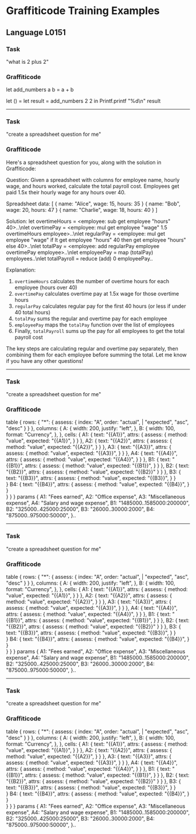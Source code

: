 # Graffiticode Training Examples

## Language L0151

### Task
"what is 2 plus 2"

### Graffiticode
let add_numbers a b =
  a + b

let () =
  let result = add_numbers 2 2 in
  Printf.printf "%d\n" result

---

### Task
"create a spreadsheet question for me"

### Graffiticode
Here's a spreadsheet question for you, along with the solution in Graffiticode:

Question:
Given a spreadsheet with columns for employee name, hourly wage, and hours worked, calculate the total payroll cost. Employees get paid 1.5x their hourly wage for any hours over 40.

Spreadsheet data:
[
  { name: "Alice", wage: 15, hours: 35 }
  { name: "Bob", wage: 20, hours: 47 } 
  { name: "Charlie", wage: 18, hours: 40 }
]

Solution:
let overtimeHours = <employee: sub get employee "hours" 40>..\nlet overtimePay = <employee: mul get employee "wage" 1.5 overtimeHours employee>..\nlet regularPay = <employee: mul get employee "wage" if lt get employee "hours" 40 then get employee "hours" else 40>..\nlet totalPay = <employee: add regularPay employee overtimePay employee>..\nlet employeePay = map (totalPay) employees..\nlet totalPayroll = reduce (add) 0 employeePay..

Explanation:
1. `overtimeHours` calculates the number of overtime hours for each employee (hours over 40)
2. `overtimePay` calculates overtime pay at 1.5x wage for those overtime hours 
3. `regularPay` calculates regular pay for the first 40 hours (or less if under 40 total hours)
4. `totalPay` sums the regular and overtime pay for each employee
5. `employeePay` maps the `totalPay` function over the list of employees 
6. Finally, `totalPayroll` sums up the pay for all employees to get the total payroll cost

The key steps are calculating regular and overtime pay separately, then combining them for each employee before summing the total. Let me know if you have any other questions!

---

### Task
"create a spreadsheet question for me"

### Graffiticode
table {
  rows: {
    "*": {
      assess: {
        index: "A",
        order: "actual", | "expected", "asc", "desc"
      }
    }
  },
  columns: {
    A: {
      width: 200,
      justify: "left",
    },
    B: {
      width: 100,
      format: "Currency",
    },
  },
  cells: {
    A1: {
      text: "{{A1}}",
      attrs: {
        assess: {
          method: "value",
          expected: "{{A1}}",
        }
      }
    },
    A2: {
      text: "{{A2}}",
      attrs: {
        assess: {
          method: "value",
          expected: "{{A2}}",
        }
      }
    },
    A3: {
      text: "{{A3}}",
      attrs: {
        assess: {
          method: "value",
          expected: "{{A3}}",
        }
      }
    },
    A4: {
      text: "{{A4}}",
      attrs: {
        assess: {
          method: "value",
          expected: "{{A4}}",
        }
      }
    },
    B1: {
      text: "{{B1}}",
      attrs: {
        assess: {
          method: "value",
          expected: "{{B1}}",
        }
      }
    },
    B2: {
      text: "{{B2}}",
      attrs: {
        assess: {
          method: "value",
          expected: "{{B2}}"
        }
      }
    },
    B3: {
      text: "{{B3}}",
      attrs: {
        assess: {
          method: "value",
          expected: "{{B3}}",
        }
      }      
    }
    B4: {
      text: "{{B4}}",
      attrs: {
        assess: {
          method: "value",
          expected: "{{B4}}",
        }
      }      
    }
  }
} 
params {
  A1: "Fees earned",
  A2: "Office expense",
  A3: "Miscellaneous expense",
  A4: "Salary and wage expense",
  B1: "1485000..1585000:200000",
  B2: "325000..425000:25000",
  B3: "26000..30000:2000",
  B4: "875000..975000:50000",
}..

---

### Task
"create a spreadsheet question for me"

### Graffiticode
table {
  rows: {
    "*": {
      assess: {
        index: "A",
        order: "actual", | "expected", "asc", "desc"
      }
    }
  },
  columns: {
    A: {
      width: 200,
      justify: "left",
    },
    B: {
      width: 100,
      format: "Currency",
    },
  },
  cells: {
    A1: {
      text: "{{A1}}",
      attrs: {
        assess: {
          method: "value",
          expected: "{{A1}}",
        }
      }
    },
    A2: {
      text: "{{A2}}",
      attrs: {
        assess: {
          method: "value",
          expected: "{{A2}}",
        }
      }
    },
    A3: {
      text: "{{A3}}",
      attrs: {
        assess: {
          method: "value",
          expected: "{{A3}}",
        }
      }
    },
    A4: {
      text: "{{A4}}",
      attrs: {
        assess: {
          method: "value",
          expected: "{{A4}}",
        }
      }
    },
    B1: {
      text: "{{B1}}",
      attrs: {
        assess: {
          method: "value",
          expected: "{{B1}}",
        }
      }
    },
    B2: {
      text: "{{B2}}",
      attrs: {
        assess: {
          method: "value",
          expected: "{{B2}}"
        }
      }
    },
    B3: {
      text: "{{B3}}",
      attrs: {
        assess: {
          method: "value",
          expected: "{{B3}}",
        }
      }      
    }
    B4: {
      text: "{{B4}}",
      attrs: {
        assess: {
          method: "value",
          expected: "{{B4}}",
        }
      }      
    }
  }
} 
params {
  A1: "Fees earned",
  A2: "Office expense",
  A3: "Miscellaneous expense",
  A4: "Salary and wage expense",
  B1: "1485000..1585000:200000",
  B2: "325000..425000:25000",
  B3: "26000..30000:2000",
  B4: "875000..975000:50000",
}..

---

### Task
"create a spreadsheet question for me"

### Graffiticode
table {
  rows: {
    "*": {
      assess: {
        index: "A",
        order: "actual", | "expected", "asc", "desc"
      }
    }
  },
  columns: {
    A: {
      width: 200,
      justify: "left",
    },
    B: {
      width: 100,
      format: "Currency",
    },
  },
  cells: {
    A1: {
      text: "{{A1}}",
      attrs: {
        assess: {
          method: "value",
          expected: "{{A1}}",
        }
      }
    },
    A2: {
      text: "{{A2}}",
      attrs: {
        assess: {
          method: "value",
          expected: "{{A2}}",
        }
      }
    },
    A3: {
      text: "{{A3}}",
      attrs: {
        assess: {
          method: "value",
          expected: "{{A3}}",
        }
      }
    },
    A4: {
      text: "{{A4}}",
      attrs: {
        assess: {
          method: "value",
          expected: "{{A4}}",
        }
      }
    },
    B1: {
      text: "{{B1}}",
      attrs: {
        assess: {
          method: "value",
          expected: "{{B1}}",
        }
      }
    },
    B2: {
      text: "{{B2}}",
      attrs: {
        assess: {
          method: "value",
          expected: "{{B2}}"
        }
      }
    },
    B3: {
      text: "{{B3}}",
      attrs: {
        assess: {
          method: "value",
          expected: "{{B3}}",
        }
      }      
    }
    B4: {
      text: "{{B4}}",
      attrs: {
        assess: {
          method: "value",
          expected: "{{B4}}",
        }
      }      
    }
  }
} 
params {
  A1: "Fees earned",
  A2: "Office expense",
  A3: "Miscellaneous expense",
  A4: "Salary and wage expense",
  B1: "1485000..1585000:200000",
  B2: "325000..425000:25000",
  B3: "26000..30000:2000",
  B4: "875000..975000:50000",
}..


